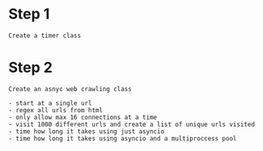 # Step 1

    Create a timer class

# Step 2

    Create an asnyc web crawling class

    - start at a single url
    - regex all urls from html
    - only allow max 16 connections at a time
    - visit 1000 different urls and create a list of unique urls visited
    - time how long it takes using just asyncio
    - time how long it takes using asyncio and a multiproccess pool
